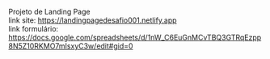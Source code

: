 Projeto de Landing Page <br> 
link site: https://landingpagedesafio001.netlify.app <br>
link formulário: https://docs.google.com/spreadsheets/d/1nW_C6EuGnMCvTBQ3GTRqEzpp8N5Z10RKMO7mIsxyC3w/edit#gid=0

